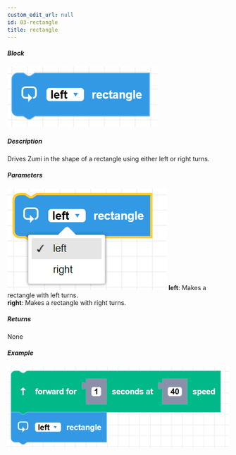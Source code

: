 ```yaml
---
custom_edit_url: null
id: 03-rectangle
title: rectangle
---
```


##### Block

![rectangle image](rectangle.png)

##### Description

Drives Zumi in the shape of a rectangle using either left or right turns.

##### Parameters

![rectangle parameters](rectangle_params.png)
**left**: Makes a rectangle with left turns. <br /> 
**right**: Makes a rectangle with right turns. <br /> 

##### Returns

None

##### Example

![rectangle example](rectangle_example.png)
